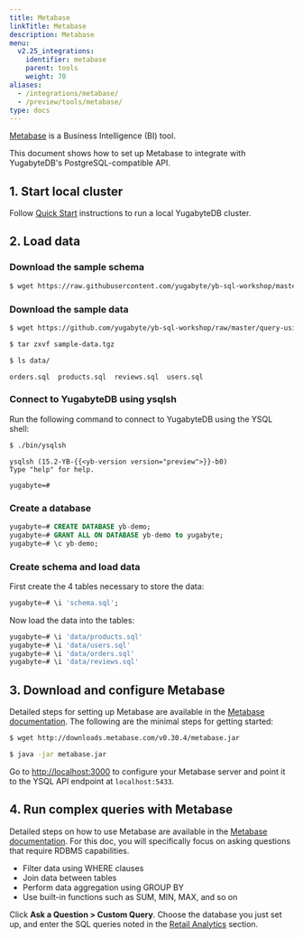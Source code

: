 ```yaml
---
title: Metabase
linkTitle: Metabase
description: Metabase
menu:
  v2.25_integrations:
    identifier: metabase
    parent: tools
    weight: 70
aliases:
  - /integrations/metabase/
  - /preview/tools/metabase/
type: docs
---
```


[Metabase](https://www.metabase.com/) is a Business Intelligence (BI) tool.

This document shows how to set up Metabase to integrate with YugabyteDB's PostgreSQL-compatible API.

## 1. Start local cluster

Follow [Quick Start](/preview/quick-start/macos/) instructions to run a local YugabyteDB cluster.

## 2. Load data

### Download the sample schema

```sh
$ wget https://raw.githubusercontent.com/yugabyte/yb-sql-workshop/master/query-using-bi-tools/schema.sql
```

### Download the sample data

```sh
$ wget https://github.com/yugabyte/yb-sql-workshop/raw/master/query-using-bi-tools/sample-data.tgz
```

```sh
$ tar zxvf sample-data.tgz
```

```sh
$ ls data/
```

```output
orders.sql  products.sql  reviews.sql  users.sql
```

### Connect to YugabyteDB using ysqlsh

Run the following command to connect to YugabyteDB using the YSQL shell:

```sh
$ ./bin/ysqlsh
```

```output
ysqlsh (15.2-YB-{{<yb-version version="preview">}}-b0)
Type "help" for help.

yugabyte=#
```

### Create a database

```sql
yugabyte=# CREATE DATABASE yb-demo;
yugabyte=# GRANT ALL ON DATABASE yb-demo to yugabyte;
yugabyte=# \c yb-demo;
```

### Create schema and load data

First create the 4 tables necessary to store the data:

```sql
yugabyte=# \i 'schema.sql';
```

Now load the data into the tables:

```sql
yugabyte=# \i 'data/products.sql'
yugabyte=# \i 'data/users.sql'
yugabyte=# \i 'data/orders.sql'
yugabyte=# \i 'data/reviews.sql'
```

## 3. Download and configure Metabase

Detailed steps for setting up Metabase are available in the [Metabase documentation](https://www.metabase.com/docs/latest/setting-up-metabase.html). The following are the minimal steps for getting started:

```sh
$ wget http://downloads.metabase.com/v0.30.4/metabase.jar
```

```sh
$ java -jar metabase.jar
```

Go to <http://localhost:3000> to configure your Metabase server and point it to the YSQL API endpoint at `localhost:5433`.

## 4. Run complex queries with Metabase

Detailed steps on how to use Metabase are available in the [Metabase documentation](https://www.metabase.com/docs/latest/getting-started.html). For this doc, you will specifically focus on asking questions that require RDBMS capabilities.

- Filter data using WHERE clauses
- Join data between tables
- Perform data aggregation using GROUP BY
- Use built-in functions such as SUM, MIN, MAX, and so on

Click **Ask a Question > Custom Query**. Choose the database you just set up, and enter the SQL queries noted in the [Retail Analytics](../../../sample-data/retail-analytics/) section.
